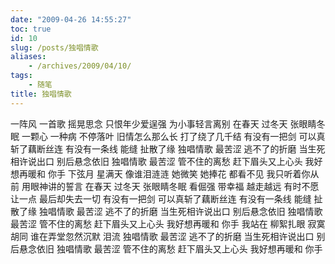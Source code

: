 ```yaml
---
date: "2009-04-26 14:55:27"
toc: true
id: 10
slug: /posts/独唱情歌
aliases:
    - /archives/2009/04/10/
tags:
    - 随笔
title: 独唱情歌
---
```


一阵风 一首歌 摇晃思念
只恨年少爱逞强
为小事轻言离别
在春天 过冬天 张眼睛冬眠
一颗心 一种病 不停落叶
旧情怎么那么长
打了绕了几千结
有没有一把剑
可以真斩了藕断丝连
有没有一条线
能缝 扯散了缘
独唱情歌 最苦涩
逃不了的折磨
当生死相许说出口
别后悬念依旧
独唱情歌 最苦涩
管不住的离愁
赶下眉头又上心头
我好想再暖和 你手
下弦月 星满天 像谁泪涟涟
她微笑 她捧花 都看不见
我只听着你从前
用眼神讲的誓言
在春天 过冬天 张眼睛冬眠
看倔强 带幸福 越走越远
有时不愿让一点
最后却失去一切
有没有一把剑
可以真斩了藕断丝连
有没有一条线
能缝 扯散了缘
独唱情歌 最苦涩
逃不了的折磨
当生死相许说出口
别后悬念依旧
独唱情歌 最苦涩
管不住的离愁
赶下眉头又上心头
我好想再暖和 你手
我站在 柳絮扎眼 寂寞胡同
谁在弄堂忽然沉默 泪流
独唱情歌 最苦涩
逃不了的折磨
当生死相许说出口
别后悬念依旧
独唱情歌 最苦涩
管不住的离愁
赶下眉头又上心头
我好想再暖和 你手
